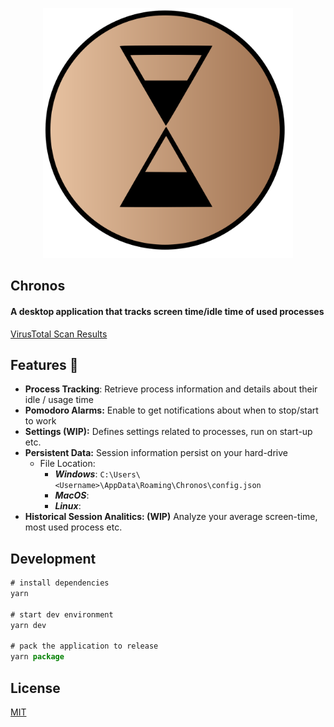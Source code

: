 <p align="center"><img src="./internals/img/chronos.svg" alt="Chronos Image" width="400"/></p>

## Chronos

#### A desktop application that tracks screen time/idle time of used processes

[VirusTotal Scan Results](https://www.virustotal.com/gui/file/146cc13ff6497f767ac0b316e48b13615715db772538dbc4dd435f9c09171e66/detection)

## Features 🎨

- **Process Tracking**: Retrieve process information and details about their idle / usage time
- **Pomodoro Alarms:** Enable to get notifications about when to stop/start to work
- **Settings (WIP):** Defines settings related to processes, run on start-up etc.
- **Persistent Data:** Session information persist on your hard-drive
  - File Location:
    - **_Windows_**: `C:\Users\<Username>\AppData\Roaming\Chronos\config.json`
    - **_MacOS_**:
    - **_Linux_**:
- **Historical Session Analitics: (WIP)** Analyze your average screen-time, most used process etc.

## Development

```javascript
# install dependencies
yarn

# start dev environment
yarn dev

# pack the application to release
yarn package
```

## License

[MIT](https://github.com/mrgodhani/rss-reader/blob/master/LICENSE)
